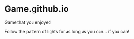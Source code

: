 # Game.github.io
Game that you enjoyed

Follow the pattern of lights for as long as you can... if you can!
